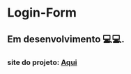 # Login-Form

## Em desenvolvimento 💻💻.

### site do projeto: [Aqui](https://login-form-project.surge.sh/)
